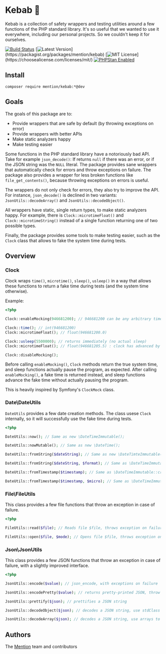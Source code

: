 # Kebab 🌮

Kebab is a collection of safety wrappers and testing utilities around a few functions of the PHP standard library. It's so useful that we wanted to use it everywhere, including our personal projects. So we couldn't keep it for ourselves.

[![Build Status](https://travis-ci.org/mentionapp/kebab.svg?branch=master)](https://travis-ci.org/mentionapp/kebab)
[![Latest Version](https://poser.pugx.org/mention/kebab/v/stable?_)](https://packagist.org/packages/mention/kebab)
[![MIT License](https://poser.pugx.org/mention/kebab/license?_)](https://choosealicense.com/licenses/mit/)
[![PHPStan Enabled](https://img.shields.io/badge/PHPStan-enabled-brightgreen.svg?style=flat)](https://github.com/phpstan/phpstan)

## Install

```
composer require mention/kebab:*@dev
```

## Goals

The goals of this package are to:

 - Provide wrappers that are safe by default (by throwing exceptions on error)
 - Provide wrappers with better APIs
 - Make static analyzers happy
 - Make testing easier

Some functions in the PHP standard library have a notoriously bad API. Take for example `json_decode()`: If returns `null` if there was an error, or if the JSON string was the `NULL` literal. The package provides sane wrappers that automatically check for errors and throw exceptions on failure. The package also provides a wrapper for less broken functions like `file_get_contents()`, because throwing exceptions on errors is useful.

The wrappers do not only check for errors, they also try to improve the API. For instance, `json_decode()` is declined in two variants: `JsonUtils::decodeArray()` and `JsonUtils::decodeObject()`.

All wrappers have static, single return types, to make static analyzers happy. For example, there is `Clock::microtimeFloat()` and `Clock::microtimeString()` instead of a single function returning one of two possible types.

Finally, the package provides some tools to make testing easier, such as the `Clock` class that allows to fake the system time during tests.

## Overview

### Clock

Clock wraps `time()`, `microtime()`, `sleep()`, `usleep()` in a way that allows these functions to return a fake time during tests (and the system time otherwise).

Example:

``` php
<?php

Clock::enableMocking(946681200); // 946681200 can be any arbitrary timestamp

Clock::time(); // int(946681200)
Clock::microtimeFloat(); // float(946681200.0)

Clock::usleep(5500000); // returns immediately (no actual sleep)
Clock::microtimeFloat(); // float(946681205.5) : clock has advanced by 5500000 micro seconds

Clock::disableMocking();
```

Before calling `enableMocking()`, `Clock` methods return the true system time, and sleep functions actually pause the program, as expected. After calling `enableMocking()`, a fake time is returned instead, and sleep functions advance the fake time without actually pausing the program.

This is heavily inspired by Symfony's `ClockMock` class.

### Date\DateUtils

`DateUtils` provides a few date creation methods. The class usese `Clock` internally, so it will successfully use the fake time during tests.

``` php
<?php

DateUtils::now(); // Same as new \DateTimeImmutable();

DateUtils::nowMutable(); // Same as new \DateTime();

DateUtils::fromString($dateString); // Same as new \DateTimteImmutable($dateString);

DateUtils::fromString($dateString, $format); // Same as \DateTimeImmutable::createFromFormat($format, $dateString);

DateUtils::fromTimestamp($timestamp); // Same as \DateTimeImmutable::createFromFormat("|U", (string) $timestamp);

DateUtils::fromTimestamp($timestamp, $micro); // Same as \DateTimeImmutable::createFromFormat("U u", "$timestamp $micro");
```

### File\FileUtils

This class provides a few file functions that throw an exception in case of failure.

``` php
<?php

FileUtils::read($file); // Reads file $file, throws exception on failure

FileUtils::open($file, $mode); // Opens file $file, throws exception on failure
```

### Json\JsonUtils

This class provides a few JSON functions that throw an exception in case of failure, with a slightly improved interface.

``` php
<?php

JsonUtils::encode($value); // json_encode, with exceptions on failure

JsonUtils::encodePretty($value); // returns pretty-printed JSON, throw exceptions on failure

JsonUtils::prettify($json); // prettifies a JSON string

JsonUtils::decodeObject($json); // decodes a JSON string, use stdClass to represent JSON objects (same as json_decode($value, false))

JsonUtils::decodeArray($json); // decodes a JSON string, use arrays to represent JSON objects (same as json_decode($value, true))
```

## Authors

The [Mention](https://mention.com) team and contributors
